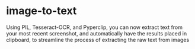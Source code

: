# image-to-text
Using PIL, Tesseract-OCR, and Pyperclip, you can now extract text from your most recent screenshot, and automatically have the results placed in clipboard, to streamline the process of extracting the raw text from images
